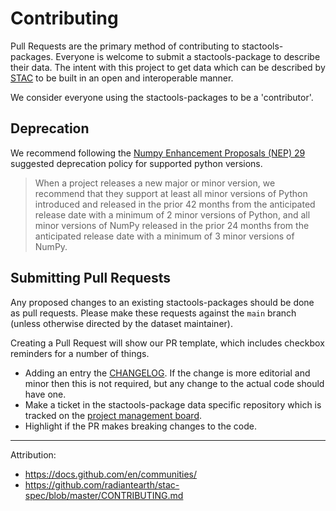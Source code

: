 # Contributing

Pull Requests are the primary method of contributing to stactools-packages.
Everyone is welcome to submit a stactools-package to describe their data. The
intent with this project to get data which can be described by
[STAC](https://stacspec.org/) to be built in an open and interoperable manner.

We consider everyone using the stactools-packages to be a 'contributor'.

## Deprecation

We recommend following the [Numpy Enhancement Proposals (NEP)
29](https://numpy.org/neps/nep-0029-deprecation_policy.html) suggested
deprecation policy for supported python versions.

> When a project releases a new major or minor version, we recommend that they
> support at least all minor versions of Python introduced and released in the
> prior 42 months from the anticipated release date with a minimum of 2 minor
> versions of Python, and all minor versions of NumPy released in the prior 24
> months from the anticipated release date with a minimum of 3 minor versions of
> NumPy.

## Submitting Pull Requests

Any proposed changes to an existing stactools-packages should be done as pull
requests. Please make these requests against the `main` branch (unless otherwise
directed by the dataset maintainer).

Creating a Pull Request will show our PR template, which includes checkbox
reminders for a number of things.

- Adding an entry the [CHANGELOG](CHANGELOG.md). If the change is more editorial
and minor then this is not required, but any change to the actual code should
have one.
- Make a ticket in the stactools-package data specific repository which is
tracked on the [project management
board](https://github.com/orgs/stactools-packages/projects/1).
- Highlight if the PR makes breaking changes to the code.

---
Attribution:

- <https://docs.github.com/en/communities/>
- <https://github.com/radiantearth/stac-spec/blob/master/CONTRIBUTING.md>

